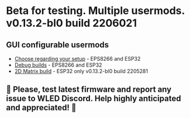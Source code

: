 # Beta for testing. Multiple usermods. v0.13.2-bl0 build 2206021

## GUI configurable usermods

- [Choose regarding your setup](https://github.com/srg74/WLED-wemos-shield/tree/master/resources/experimental/Firmware) - EPS8266 and ESP32
- [Debug builds](https://github.com/srg74/WLED-wemos-shield/tree/master/resources/experimental/Firmware/Debug_builds) - EPS8266 and ESP32
- [2D Matrix build](https://github.com/srg74/WLED-wemos-shield/tree/master/resources/experimental/Firmware/2D) - ESP32 only v0.13.2-bl0 build 2205281

## 🔴 Please, test latest firmware and report any issue to WLED Discord. Help highly anticipated and appreciated! 🔴
